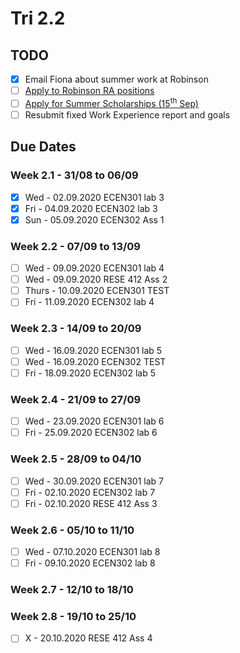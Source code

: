 # Tri 2.2

## TODO

- [X] Email Fiona about summer work at Robinson
- [ ] [Apply to Robinson RA positions](https://careerhub.vuw.ac.nz/students/jobs/detail/2193926)
- [ ] [Apply for Summer Scholarships (15$^{\mathrm{th}}$ Sep)](https://www.wgtn.ac.nz/scholarships/types-of-scholarships/summer-research)
- [ ] Resubmit fixed Work Experience report and goals

## Due Dates


### Week 2.1 - 31/08 to 06/09

- [X] Wed - 02.09.2020 ECEN301 lab 3
- [X] Fri - 04.09.2020 ECEN302 lab 3
- [X] Sun - 05.09.2020 ECEN302 Ass 1

### Week 2.2 - 07/09 to 13/09

- [ ] Wed - 09.09.2020 ECEN301 lab 4
- [ ] Wed - 09.09.2020 RESE 412 Ass 2
- [ ] Thurs - 10.09.2020 ECEN301 TEST
- [ ] Fri - 11.09.2020 ECEN302 lab 4

### Week 2.3 - 14/09 to 20/09

- [ ] Wed - 16.09.2020 ECEN301 lab 5
- [ ] Wed - 16.09.2020 ECEN302 TEST
- [ ] Fri - 18.09.2020 ECEN302 lab 5

### Week 2.4 - 21/09 to 27/09

- [ ] Wed - 23.09.2020 ECEN301 lab 6
- [ ] Fri - 25.09.2020 ECEN302 lab 6

### Week 2.5 - 28/09 to 04/10

- [ ] Wed - 30.09.2020 ECEN301 lab 7
- [ ] Fri - 02.10.2020 ECEN302 lab 7
- [ ] Fri - 02.10.2020 RESE 412 Ass 3

### Week 2.6 - 05/10 to 11/10

- [ ] Wed - 07.10.2020 ECEN301 lab 8
- [ ] Fri - 09.10.2020 ECEN302 lab 8

### Week 2.7 - 12/10 to 18/10

### Week 2.8 - 19/10 to 25/10

- [ ] X - 20.10.2020 RESE 412 Ass 4
